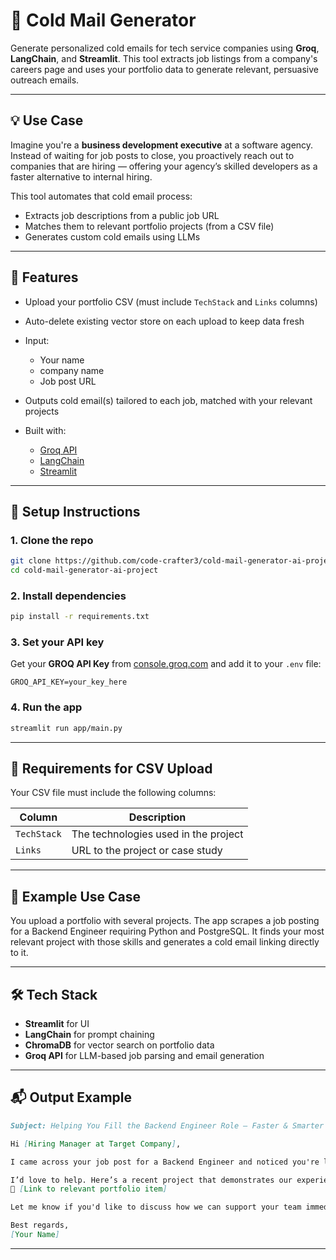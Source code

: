 # 📧 Cold Mail Generator

Generate personalized cold emails for tech service companies using **Groq**, **LangChain**, and **Streamlit**. This tool extracts job listings from a company's careers page and uses your portfolio data to generate relevant, persuasive outreach emails.

---

## 💡 Use Case

Imagine you're a **business development executive** at a software agency. Instead of waiting for job posts to close, you proactively reach out to companies that are hiring — offering your agency’s skilled developers as a faster alternative to internal hiring.

This tool automates that cold email process:

* Extracts job descriptions from a public job URL
* Matches them to relevant portfolio projects (from a CSV file)
* Generates custom cold emails using LLMs

---

## 🚀 Features

* Upload your portfolio CSV (must include `TechStack` and `Links` columns)
* Auto-delete existing vector store on each upload to keep data fresh
* Input:

  * Your name
  * company name
  * Job post URL
* Outputs cold email(s) tailored to each job, matched with your relevant projects
* Built with:

  * [Groq API](https://console.groq.com/)
  * [LangChain](https://www.langchain.com/)
  * [Streamlit](https://streamlit.io/)

---


## 🔧 Setup Instructions

### 1. Clone the repo

```bash
git clone https://github.com/code-crafter3/cold-mail-generator-ai-project.git
cd cold-mail-generator-ai-project
```

### 2. Install dependencies

```bash
pip install -r requirements.txt
```

### 3. Set your API key

Get your **GROQ API Key** from [console.groq.com](https://console.groq.com/keys) and add it to your `.env` file:

```env
GROQ_API_KEY=your_key_here
```

### 4. Run the app

```bash
streamlit run app/main.py
```

---

## 📌 Requirements for CSV Upload

Your CSV file must include the following columns:

| Column      | Description                          |
| ----------- | ------------------------------------ |
| `TechStack` | The technologies used in the project |
| `Links`     | URL to the project or case study     |

---

## 🤖 Example Use Case

You upload a portfolio with several projects. The app scrapes a job posting for a Backend Engineer requiring Python and PostgreSQL. It finds your most relevant project with those skills and generates a cold email linking directly to it.

---

## 🛠 Tech Stack

* **Streamlit** for UI
* **LangChain** for prompt chaining
* **ChromaDB** for vector search on portfolio data
* **Groq API** for LLM-based job parsing and email generation

---

## 📬 Output Example

```markdown
Subject: Helping You Fill the Backend Engineer Role — Faster & Smarter

Hi [Hiring Manager at Target Company],

I came across your job post for a Backend Engineer and noticed you're looking for someone with strong Python and PostgreSQL experience.

I’d love to help. Here’s a recent project that demonstrates our experience with similar requirements:
🔗 [Link to relevant portfolio item]

Let me know if you'd like to discuss how we can support your team immediately.

Best regards,  
[Your Name]
```

---

